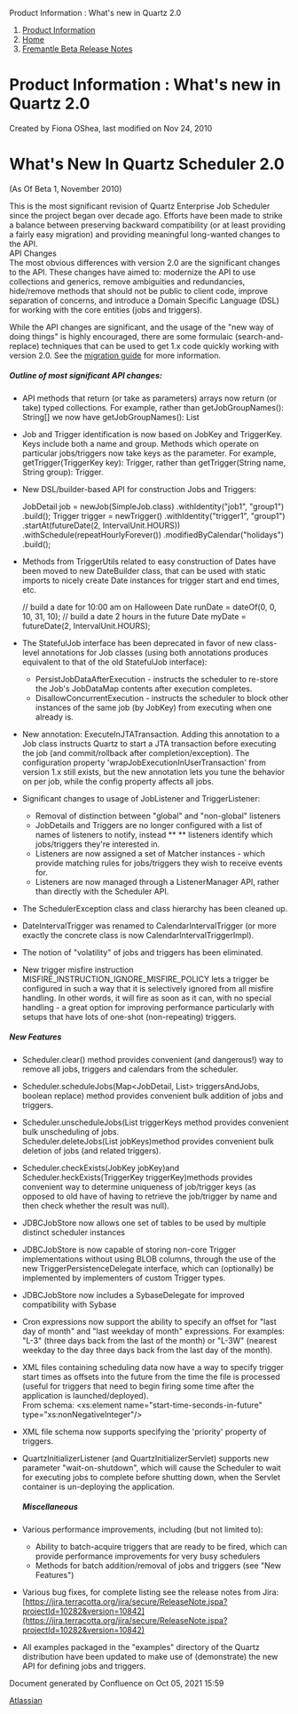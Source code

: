 Product Information : What's new in Quartz 2.0  

1.  [Product Information](index)
2.  [Home](Home)
3.  [Fremantle Beta Release Notes](Fremantle-Beta-Release-Notes)

Product Information : What's new in Quartz 2.0
==============================================

Created by Fiona OShea, last modified on Nov 24, 2010

What's New In Quartz Scheduler 2.0
==================================

(As Of Beta 1, November 2010)

This is the most significant revision of Quartz Enterprise Job Scheduler since the project began over decade ago. Efforts have been made to strike a balance between preserving backward compatibility (or at least providing a fairly easy migration) and providing meaningful long-wanted changes to the API.  
API Changes  
The most obvious differences with version 2.0 are the significant changes to the API. These changes have aimed to: modernize the API to use collections and generics, remove ambiguities and redundancies, hide/remove methods that should not be public to client code, improve separation of concerns, and introduce a Domain Specific Language (DSL) for working with the core entities (jobs and triggers).

While the API changes are significant, and the usage of the "new way of doing things" is highly encouraged, there are some formulaic (search-and-replace) techniques that can be used to get 1.x code quickly working with version 2.0. See the [migration guide](migration-guide) for more information.

##### Outline of most significant API changes:

*   API methods that return (or take as parameters) arrays now return (or take) typed collections. For example, rather than getJobGroupNames(): String\[\] we now have getJobGroupNames(): List<String>
*   Job and Trigger identification is now based on JobKey and TriggerKey. Keys include both a name and group. Methods which operate on particular jobs/triggers now take keys as the parameter. For example, getTrigger(TriggerKey key): Trigger, rather than getTrigger(String name, String group): Trigger.
*   New DSL/builder-based API for construction Jobs and Triggers:
    
    JobDetail job = newJob(SimpleJob.class)
    .withIdentity("job1", "group1")
    .build();
    Trigger trigger = newTrigger()
    .withIdentity("trigger1", "group1")
    .startAt(futureDate(2, IntervalUnit.HOURS))
    .withSchedule(repeatHourlyForever())
    .modifiedByCalendar("holidays")
    .build();
    
*   Methods from TriggerUtils related to easy construction of Dates have been moved to new DateBuilder class, that can be used with static imports to nicely create Date instances for trigger start and end times, etc.
    
    // build a date for 10:00 am on Halloween
    Date  runDate = dateOf(0, 0, 10, 31, 10);
    // build a date 2 hours in the future
    Date myDate = futureDate(2, IntervalUnit.HOURS);
    
*   The StatefulJob interface has been deprecated in favor of new class-level annotations for Job classes (using both annotations produces equivalent to that of the old StatefulJob interface):
    *   PersistJobDataAfterExecution - instructs the scheduler to re-store the Job's JobDataMap contents after execution completes.
    *   DisallowConcurrentExecution - instructs the scheduler to block other instances of the same job (by JobKey) from executing when one already is.
*   New annotation: ExecuteInJTATransaction. Adding this annotation to a Job class instructs Quartz to start a JTA transaction before executing the job (and commit/rollback after completion/exception). The configuration property 'wrapJobExecutionInUserTransaction' from version 1.x still exists, but the new annotation lets you tune the behavior on per job, while the config property affects all jobs.
*   Significant changes to usage of JobListener and TriggerListener:
    *   Removal of distinction between "global" and "non-global" listeners
    *   JobDetails and Triggers are no longer configured with a list of names of listeners to notify, instead \*\* \*\* listeners identify which jobs/triggers they're interested in.
    *   Listeners are now assigned a set of Matcher instances - which provide matching rules for jobs/triggers they wish to receive events for.
    *   Listeners are now managed through a ListenerManager API, rather than directly with the Scheduler API.
*   The SchedulerException class and class hierarchy has been cleaned up.
*   DateIntervalTrigger was renamed to CalendarIntervalTrigger (or more exactly the concrete class is now CalendarIntervalTriggerImpl).
*   The notion of "volatility" of jobs and triggers has been eliminated.
*   New trigger misfire instruction MISFIRE\_INSTRUCTION\_IGNORE\_MISFIRE\_POLICY lets a trigger be configured in such a way that it is selectively ignored from all misfire handling. In other words, it will fire as soon as it can, with no special handling - a great option for improving performance particularly with setups that have lots of one-shot (non-repeating) triggers.

##### New Features

*   Scheduler.clear() method provides convenient (and dangerous!) way to remove all jobs, triggers and calendars from the scheduler.
*   Scheduler.scheduleJobs(Map<JobDetail, List<Trigger>> triggersAndJobs, boolean replace) method provides convenient bulk addition of jobs and triggers.
*   Scheduler.unscheduleJobs(List<TriggerKey> triggerKeys method provides convenient bulk unscheduling of jobs.  
    Scheduler.deleteJobs(List<JobKey> jobKeys)method provides convenient bulk deletion of jobs (and related triggers).
*   Scheduler.checkExists(JobKey jobKey)and Scheduler.heckExists(TriggerKey triggerKey)methods provides convenient way to determine uniqueness of job/trigger keys (as opposed to old have of having to retrieve the job/trigger by name and then check whether the result was null).
*   JDBCJobStore now allows one set of tables to be used by multiple distinct scheduler instances
*   JDBCJobStore is now capable of storing non-core Trigger implementations without using BLOB columns, through the use of the new TriggerPersistenceDelegate interface, which can (optionally) be implemented by implementers of custom Trigger types.
*   JDBCJobStore now includes a SybaseDelegate for improved compatibility with Sybase
*   Cron expressions now support the ability to specify an offset for "last day of month" and "last weekday of month" expressions. For examples: "L-3" (three days back from the last of the month) or "L-3W" (nearest weekday to the day three days back from the last day of the month).
*   XML files containing scheduling data now have a way to specify trigger start times as offsets into the future from the time the file is processed (useful for triggers that need to begin firing some time after the application is launched/deployed).  
    From schema: <xs:element name="start-time-seconds-in-future" type="xs:nonNegativeInteger"/>
*   XML file schema now supports specifying the 'priority' property of triggers.
*   QuartzInitializerListener (and QuartzInitializerServlet) supports new parameter "wait-on-shutdown", which will cause the Scheduler to wait for executing jobs to complete before shutting down, when the Servlet container is un-deploying the application.
    
    ##### Miscellaneous
    
*   Various performance improvements, including (but not limited to):
    *   Ability to batch-acquire triggers that are ready to be fired, which can provide performance improvements for very busy schedulers
    *   Methods for batch addition/removal of jobs and triggers (see "New Features")
*   Various bug fixes, for complete listing see the release notes from Jira: [https://jira.terracotta.org/jira/secure/ReleaseNote.jspa?projectId=10282&version=10842](https://jira.terracotta.org/jira/secure/ReleaseNote.jspa?projectId=10282&version=10842)
*   All examples packaged in the "examples" directory of the Quartz distribution have been updated to make use of (demonstrate) the new API for defining jobs and triggers.

Document generated by Confluence on Oct 05, 2021 15:59

[Atlassian](http://www.atlassian.com/)